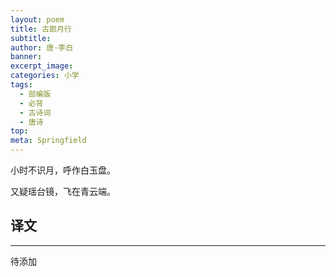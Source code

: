 ```yaml
---
layout: poem
title: 古郎月行
subtitle: 
author: 唐·李白
banner: 
excerpt_image: 
categories: 小学
tags:
  - 部编版
  - 必背
  - 古诗词
  - 唐诗
top: 
meta: Springfield
---
```


小时不识月，呼作白玉盘。

又疑瑶台镜，飞在青云端。


## 译文

---

待添加